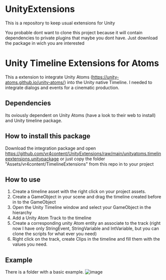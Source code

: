 # UnityExtensions
This is a repository to keep usual extensions for Unity

You probable dont want to clone this project because it will contain dependencies to private plugins that maybe you dont have.
Just download the package in wich you are interested

# Unity Timeline Extensions for Atoms
This a extension to integrate Unity Atoms (https://unity-atoms.github.io/unity-atoms/) into the Unity native Timeline. I needed to integrate dialogs and events for a cinematic production.

## Dependencies
Its oviously dependent on Unity Atoms (have a look to their web to install) and Unity timeline package.

## How to install this package
Download the integration package and open https://github.com/vr4content/UnityExtensions/raw/main/unityatoms.timelineextensions.unitypackage or just copy the folder "Assets/vr4content/TimelineExtensions" from this repo in to your project

## How to use
1. Create a timeline asset with the right click on your project assets.
2. Create a GameObject in your scene and drag the timeline created before in to the GameObject
3. Open the Unity Timeline window and select your GameObject in the hierarchy
4. Add a Unity Atom Track to the timeline
5. Create a corresponding unity Atom entity an associate to the track (right now I have only StringEvent, StringVariable and IntVariable, but you can clone the scripts for what ever you need)
6. Right click on the track, create Clips in the timeline and fill them with the values you need.

## Example
There is a folder with a basic example.
![image](https://user-images.githubusercontent.com/83698979/189541639-9b4d4401-3800-4449-b988-ef801083deb4.png)
